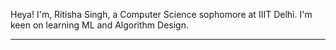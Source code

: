 Heya!
I'm, Ritisha Singh, a Computer Science sophomore at IIIT Delhi.
I'm keen on learning ML and Algorithm Design. 

---



